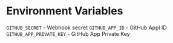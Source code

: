 # Environment Variables

`GITHUB_SECRET` - Webhook secret
`GITHUB_APP_ID` - GitHub Appl ID
`GITHUB_APP_PRIVATE_KEY` - GitHub App Private Key